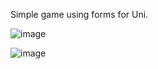 Simple game using forms for Uni. 

![image](https://github.com/AleksanderK987/EggHunt/assets/79848988/0e3681f0-3af6-4aa2-a806-0cc5d3779d11)

![image](https://github.com/AleksanderK987/EggHunt/assets/79848988/26ed9935-f938-4743-83de-a881bf3cb242)
